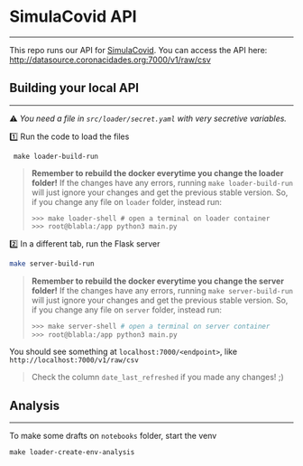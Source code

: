 # SimulaCovid API
---

This repo runs our API for [SimulaCovid](simulacovid.coronacidades.org). You can access the API here: http://datasource.coronacidades.org:7000/v1/raw/csv


## Building your local API
---

⚠️ *You need a file in `src/loader/secret.yaml` with
very secretive variables.*


1️⃣ Run the code to load the files
```
 make loader-build-run
```

> **Remember to rebuild the docker everytime you change the loader folder!** 
> If the changes have any errors, running `make loader-build-run` will just ignore your changes and get the previous stable version. So, if you change any file on `loader` folder, instead run:
>
> ```shell
> >>> make loader-shell # open a terminal on loader container
> >>> root@blabla:/app python3 main.py
> ```


2️⃣ In a different tab, run the Flask server

```bash
make server-build-run
```

> **Remember to rebuild the docker everytime you change the server folder!** 
> If the changes have any errors, running `make server-build-run` will just ignore your changes and get the previous stable version. So, if you change any file on `server` folder, instead run:
>
> ```bash
> >>> make server-shell # open a terminal on server container
> >>> root@blabla:/app python3 main.py
> ```


You should see something at `localhost:7000/<endpoint>`, like `http://localhost:7000/v1/raw/csv` 

> Check the column `date_last_refreshed` if you made any changes! ;)

## Analysis
---

To make some drafts on `notebooks` folder, start the venv
```
make loader-create-env-analysis
```